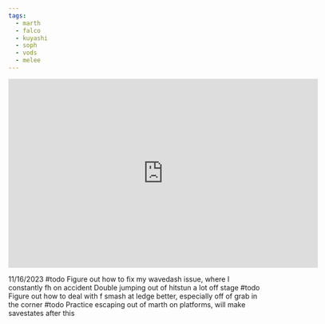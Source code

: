 ```yaml
---
tags:
  - marth
  - falco
  - kuyashi
  - soph
  - vods
  - melee
---
```

<iframe src="https://player.twitch.tv/?video=1976798402&time=1h7m17s&parent=google.com" frameborder="0" allowfullscreen="true" scrolling="no" height="378" width="620"></iframe>

11/16/2023
#todo Figure out how to fix my wavedash issue, where I constantly fh on accident
Double jumping out of hitstun a lot off stage
#todo Figure out how to deal with f smash at ledge better, especially off of grab in the corner
#todo Practice escaping out of marth on platforms, will make savestates after this
